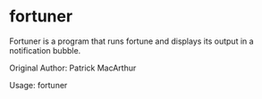 fortuner
========

Fortuner is a program that runs fortune and displays its output
in a notification bubble.

Original Author: Patrick MacArthur

Usage:
    fortuner

